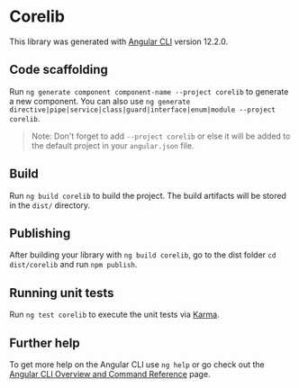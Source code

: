 # Corelib

This library was generated with [Angular CLI](https://github.com/angular/angular-cli) version 12.2.0.

## Code scaffolding

Run `ng generate component component-name --project corelib` to generate a new component. You can also use `ng generate directive|pipe|service|class|guard|interface|enum|module --project corelib`.
> Note: Don't forget to add `--project corelib` or else it will be added to the default project in your `angular.json` file. 

## Build

Run `ng build corelib` to build the project. The build artifacts will be stored in the `dist/` directory.

## Publishing

After building your library with `ng build corelib`, go to the dist folder `cd dist/corelib` and run `npm publish`.

## Running unit tests

Run `ng test corelib` to execute the unit tests via [Karma](https://karma-runner.github.io).

## Further help

To get more help on the Angular CLI use `ng help` or go check out the [Angular CLI Overview and Command Reference](https://angular.io/cli) page.
